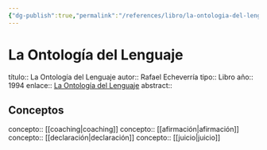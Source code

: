 ```yaml
---
{"dg-publish":true,"permalink":"/references/libro/la-ontologia-del-lenguaje/la-ontologia-del-lenguaje/","title":"La Ontología del Lenguaje","tags":["literatura"],"created":"2024-03-03T16:12:54.306-06:00","updated":"2024-03-04T11:12:45.885-06:00"}
---
```


# La Ontología del Lenguaje
título:: La Ontología del Lenguaje
autor:: Rafael Echeverría
tipo:: Libro
año:: 1994
enlace:: [La Ontología del Lenguaje](https://search.worldcat.org/title/1392427913)
abstract::

## Conceptos
concepto:: [[coaching\|coaching]]
concepto:: [[afirmación\|afirmación]]
concepto:: [[declaración\|declaración]]
concepto:: [[juicio\|juicio]]